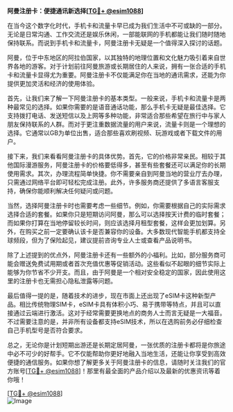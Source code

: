 **阿曼注册卡：便捷通讯新选择[[TG💪+ @esim1088](https://t.me/s/esim1088)]**

在当今这个数字化时代，手机卡和流量卡早已成为我们生活中不可或缺的一部分。无论是日常沟通、工作交流还是娱乐休闲，一部能联网的手机都能让我们随时随地保持联系。而说到手机卡和流量卡，阿曼注册卡无疑是一个值得深入探讨的话题。

阿曼，位于中东地区的阿拉伯国家，以其独特的地理位置和文化魅力吸引着来自世界各地的游客。对于计划前往阿曼旅游或长期居住的人来说，拥有一张合适的手机卡和流量卡显得尤为重要。阿曼注册卡不仅能满足你在当地的通讯需求，还能为你提供更加灵活和经济的使用体验。

首先，让我们来了解一下阿曼注册卡的基本类型。一般来说，手机卡和流量卡是两种最常见的选择。如果你需要的是语音通话功能，那么手机卡无疑是最佳选择。它支持拨打电话、发送短信以及上网等多种功能，非常适合那些希望在旅行中与家人朋友保持联系的人群。而对于更注重数据流量的用户来说，流量卡则是一个理想的选择。它通常以GB为单位出售，适合那些喜欢刷视频、玩游戏或者下载文件的用户。

接下来，我们来看看阿曼注册卡的具体优势。首先，它的价格非常亲民。相较于其他国际漫游服务，阿曼注册卡的价格要低得多，甚至有些套餐还可以满足你的长期使用需求。其次，办理流程简单快捷。你不需要亲自到阿曼当地的营业厅去办理，只需通过网络平台即可轻松完成注册。此外，许多服务商还提供了多语言客服支持，确保你能顺利解决任何疑问或问题。

当然，选择阿曼注册卡时也需要考虑一些细节。例如，你需要根据自己的实际需求选择合适的套餐。如果你只是短期访问阿曼，那么可以选择按天计费的临时套餐；而如果你打算在当地停留较长时间，则应该选择月租型套餐，这样会更加划算。另外，在购买之前一定要确认该卡是否兼容你的设备。大多数现代智能手机都支持全球频段，但为了保险起见，建议提前咨询专业人士或查看产品说明书。

除了上述提到的优点外，阿曼注册卡还有一些额外的小福利。比如，部分服务商可能会赠送免费试用期或者首次充值优惠等促销活动。这些看似不起眼的细节实际上能够为你节省不少开支。而且，由于阿曼是一个相对安全稳定的国家，因此使用这里的注册卡也无需担心隐私泄露等问题。

最后值得一提的是，随着技术的进步，现在市面上还出现了eSIM卡这种新型产品。相比传统物理SIM卡，eSIM卡具有体积小巧、易于携带等特点，并且可以直接通过云端进行激活。这对于经常需要更换地点的商务人士而言无疑是一大福音。不过需要注意的是，并非所有设备都支持eSIM技术，所以在选购前务必仔细检查自己手机型号是否符合要求。

总之，无论你是计划短期出游还是长期定居阿曼，一张优质的注册卡都将是你旅途中必不可少的好帮手。它不仅能帮助你更好地融入当地生活，还能让你享受到高效便捷的通信服务。如果你想了解更多关于阿曼注册卡的信息，请随时关注我们的官方账号[[TG💪+ @esim1088](https://t.me/s/esim1088)]！那里有最全面的产品介绍以及最新的优惠资讯等着你哦！

[[TG💪+ @esim1088](https://t.me/s/esim1088)]  
![Image](https://i.postimg.cc/4NQfJmqS/Snipaste-2025-05-13-00-14-12.png)